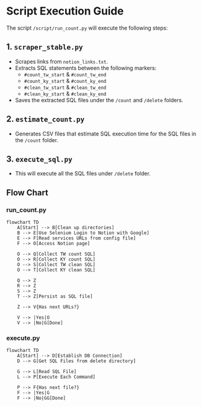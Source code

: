 # Script Execution Guide

The script `/script/run_count.py` will execute the following steps:

## 1. `scraper_stable.py`
   - Scrapes links from `notion_links.txt`.
   - Extracts SQL statements between the following markers:
     - `#count_tw_start` & `#count_tw_end`
     - `#count_ky_start` & `#count_ky_end`
     - `#clean_tw_start` & `#clean_tw_end`
     - `#clean_ky_start` & `#clean_ky_end`
   - Saves the extracted SQL files under the `/count` and `/delete` folders.

## 2. `estimate_count.py`
   - Generates CSV files that estimate SQL execution time for the SQL files in the `/count` folder.

## 3. `execute_sql.py`
   - This will execute all the SQL files under `/delete` folder.
   
## Flow Chart
### run_count.py
```mermaid
flowchart TD
    A[Start] --> B[Clean up directories]
    B --> E[Use Selenium Login to Notion with Google]
    E --> F[Read services URLs from config file]
    F --> O[Access Notion page]
    
    O --> Q[Collect TW count SQL]
    O --> R[Collect KY count SQL]
    O --> S[Collect TW clean SQL]
    O --> T[Collect KY clean SQL]
    
    Q --> Z
    R --> Z
    S --> Z
    T --> Z[Persist as SQL file]
    
    Z --> V{Has next URLs?}
    
    V --> |Yes|O
    V --> |No|G[Done]
```

### execute.py
```mermaid
flowchart TD
    A[Start] --> D[Establish DB Connection]
    D --> G[Get SQL Files from delete directory]
    
    G --> L[Read SQL File]
    L --> P[Execute Each Command]
    
    P --> F{Has next file?}
    F --> |Yes|G
    F --> |No|GG[Done]
```
